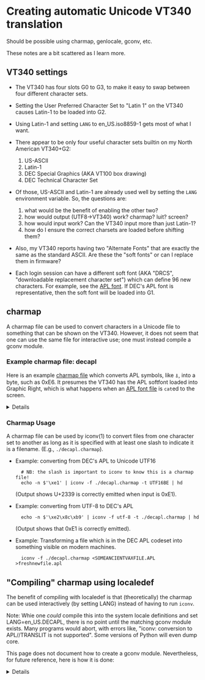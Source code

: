 # Creating automatic Unicode VT340 translation

Should be possible using charmap, genlocale, gconv, etc.

These notes are a bit scattered as I learn more.

## VT340 settings

* The VT340 has four slots G0 to G3, to make it easy to swap between
  four different character sets. 
  
* Setting the User Preferred Character Set to "Latin 1" on the VT340
  causes Latin-1 to be loaded into G2.
  
* Using Latin-1 and setting `LANG` to en_US.iso8859-1 gets most of
  what I want.
  
* There appear to be only four useful character sets builtin on my
  North American VT340+G2:

  1. US-ASCII
  2. Latin-1
  3. DEC Special Graphics (AKA VT100 box drawing)
  4. DEC Technical Character Set

* Of those, US-ASCII and Latin-1 are already used well by setting the
  `LANG` environment variable. So, the questions are:
  1. what would be the benefit of enabling the other two?
  2. how would output (UTF8->VT340)  work? charmap? luit? screen?
  3. how would input work? Can the VT340 input more than just Latin-1?
  4. how do I ensure the correct charsets are loaded before shifting them?

* Also, my VT340 reports having two "Alternate Fonts" that are exactly
  the same as the standard ASCII. Are these the "soft fonts" or can I
  replace them in firmware?
  
* Each login session can have a different soft font (AKA "DRCS",
  "downloadable replacement character set") which can define 96 new
  characters. For example, see the [APL font](../vms/apl/aplfont/README.md).
  If DEC's APL font is representative, then the soft font will be
  loaded into G1. 

## charmap

A charmap file can be used to convert characters in a Unicode file to
something that can be shown on the VT340. However, it does not seem
that one can use the same file for interactive use; one must instead
compile a gconv module.

### Example charmap file: decapl

Here is an example [charmap file](decapl.charmap)
which converts APL symbols, like ⍋, into a byte, such as 0xE6. It
presumes the VT340 has the APL softfont loaded into Graphic Right,
which is what happens when an 
[APL font file](../vms/apl/aplfontb9/APL_VT340.FNT) is `cat`ed to the
screen. 

<details>

	<code_set_name> DECAPL
	<comment_char> %
	<escape_char> /

	% decapl.charmap: Hackerb9's charmap(5) for APL on the VT340. 
	% alias DEC Vax APL

	CHARMAP
	<U0000>     /x00         NULL
	<U0001>     /x01         START OF HEADING
	<U0002>     /x02         START OF TEXT
	⋱
	<U007C>     /x7c         VERTICAL LINE
	<U007D>     /x7d         RIGHT CURLY BRACKET
	<U007E>     /x7e         TILDE
	<U007F>     /x7f         DELETE
	<U0080>     /x80         PADDING CHARACTER (PAD)
	<U0081>     /x81         HIGH OCTET PRESET (HOP)
	<U0082>     /x82         BREAK PERMITTED HERE (BPH)
	<U0083>     /x83         NO BREAK HERE (NBH)
	⋱
	<U009B>     /x9b         CONTROL SEQUENCE INTRODUCER (CSI)
	<U009C>     /x9c         STRING TERMINATOR (ST)
	<U009D>     /x9d         OPERATING SYSTEM COMMAND (OSC)
	<U009E>     /x9e         PRIVACY MESSAGE (PM)
	<U009F>     /x9f         APPLICATION PROGRAM COMMAND (APC)
	<UFFFD>     /xa0         (Undefined)
	<U00A8>     /xa1         Diaeresis
	<U2264>     /xa2         Less than or Equal to
	<U2228>     /xa3         Or
	<U2227>     /xa4         And
	<U2260>     /xa5         Not Equal To
	<U00F7>     /xa6         Divide
	<U00D7>     /xa7         Times
	<U00AF>     /xa8         High Minus
	<U237A>     /xa9         Alpha
	<U22A5>     /xaa         Up Tack
	<U2229>     /xab         Intersection
	<U230A>     /xac         Downstile
	<U220A>     /xad         Epsilon
	⋱
	<U2404>     /xfd         OUT
	<U2337>     /xfe         Squad
	<UFFFD>     /xff         (Undefined)
	END CHARMAP

</details>

### Charmap Usage

A charmap file can be used by iconv(1) to convert files from one
character set to another as long as it is specified with at least one
slash to indicate it is a filename. (E.g., `./decapl.charmap`).

* Example: converting from DEC's APL to Unicode UTF16

        # NB: the slash is important to iconv to know this is a charmap file!
        echo -n $'\xe1' | iconv -f ./decapl.charmap -t UTF16BE | hd

    (Output shows U+2339 is correctly emitted when input is 0xE1).

* Example: converting from UTF-8 to DEC's APL

        echo -n $'\xe2\x8c\xb9' | iconv -f utf-8 -t ./decapl.charmap | hd

    (Output shows that 0xE1 is correctly emitted).

* Example: Transforming a file which is in the DEC APL codeset into
something visible on modern machines.

        iconv -f ./decapl.charmap <SOMEANCIENTVAXFILE.APL >freshnewfile.apl

## "Compiling" charmap using localedef

The benefit of compiling with localedef is that (theoretically) the
charmap can be used interactively (by setting LANG) instead of having
to run `iconv`.

Note: Whie one _could_ compile this into the system locale definitions
and set LANG=en_US.DECAPL, there is no point until the matching gconv
module exists. Many programs would abort, with errors like, "iconv:
conversion to APL//TRANSLIT is not supported". Some versions of Python
will even dump core. 

This page does not document how to create a gconv module.
Nevertheless, for future reference, here is how it is done:

<details>

  mkdir -p foo/usr/lib/locale/
  localedef -f decapl.charmap -i en_US --no-archive --prefix=foo en_US.decapl

Test it out, by setting the LOCPATH and LANG/LC_ALL environment variables:

   LOCPATH=`pwd`/foo/usr/lib/locale/ LC_ALL=en_US.decapl  locale  charmap

To install in the system directory, remove the --prefix option.

</details>
